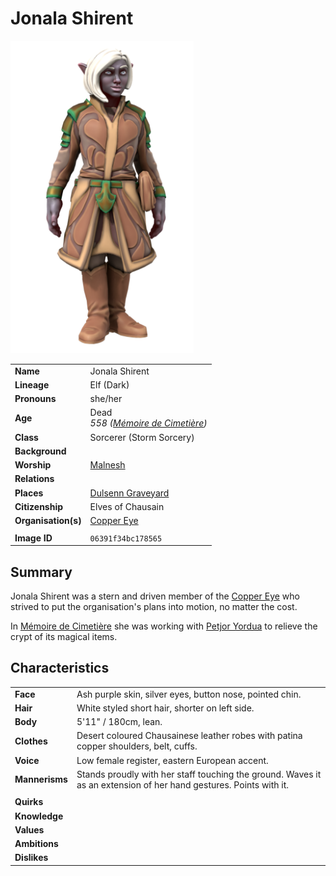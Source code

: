# Jonala Shirent

<img src="https://raw.githubusercontent.com/jesskelsall/astarus-images/main/characters/portraits/06391f34bc178565.png" height="500" />

|||
| --- | --- |
| **Name** | Jonala Shirent | character.4
| **Lineage** | Elf (Dark) |
| **Pronouns** | she/her |
| **Age** | Dead<br>*558 ([Mémoire de Cimetière](../items/echneshment/memory-spheres/memoire-de-cimetiere.md))* |
| **Class** | Sorcerer (Storm Sorcery) |
| **Background** | |
| **Worship** | [Malnesh](../gods/deities/malnesh.md) |
| **Relations** | |
| **Places** | [Dulsenn Graveyard](../places/structures/dulsenn-graveyard.md) |
| **Citizenship** | Elves of Chausain |
| **Organisation(s)** | [Copper Eye](../organisations/copper-eye.md) |
|||
| **Image ID** | `06391f34bc178565` |

## Summary

Jonala Shirent was a stern and driven member of the [Copper Eye](../organisations/copper-eye.md) who strived to put the organisation's plans into motion, no matter the cost.

In [Mémoire de Cimetière](../items/echneshment/memory-spheres/memoire-de-cimetiere.md) she was working with [Petjor Yordua](petjor-yordua.md) to relieve the crypt of its magical items.

## Characteristics

| | |
| --- | --- |
| **Face** | Ash purple skin, silver eyes, button nose, pointed chin. | characteristics.2
| **Hair** | White styled short hair, shorter on left side. |
| **Body** | 5'11" / 180cm, lean. |
| **Clothes** | Desert coloured Chausainese leather robes with patina copper shoulders, belt, cuffs. |
| **Voice** | Low female register, eastern European accent. |
| **Mannerisms** | Stands proudly with her staff touching the ground. Waves it as an extension of her hand gestures. Points with it. |
| | |
| **Quirks** | |
| **Knowledge** | |
| **Values** | |
| **Ambitions** | |
| **Dislikes** | |
